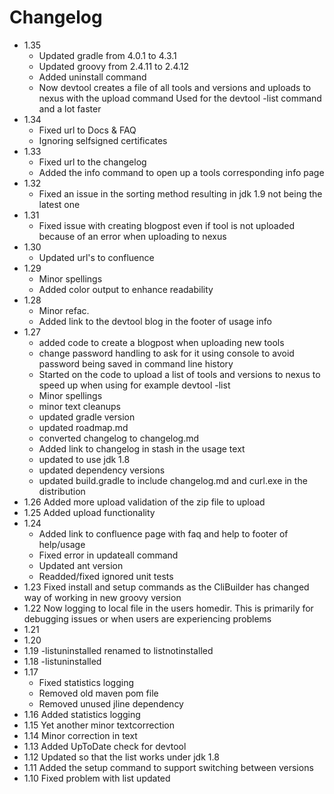 # Changelog

- 1.35
    - Updated gradle from 4.0.1 to 4.3.1
    - Updated groovy from 2.4.11 to 2.4.12
    - Added uninstall command
    - Now devtool creates a file of all tools and versions and uploads to nexus with the upload command
      Used for the devtool -list command and a lot faster
- 1.34
    - Fixed url to Docs & FAQ
    - Ignoring selfsigned certificates
- 1.33
    - Fixed url to the changelog
    - Added the info command to open up a tools corresponding info page
- 1.32
    - Fixed an issue in the sorting method resulting in jdk 1.9 not being the latest one
- 1.31
    - Fixed issue with creating blogpost even if tool is not uploaded because of an error when uploading to nexus
- 1.30
    - Updated url's to confluence
- 1.29
    - Minor spellings
    - Added color output to enhance readability
- 1.28
    - Minor refac.
    - Added link to the devtool blog in the footer of usage info
- 1.27
    - added code to create a blogpost when uploading new tools
    - change password handling to ask for it using console to avoid password being saved in command line history
    - Started on the code to upload a list of tools and versions to nexus to speed up when using for example devtool -list
    - Minor spellings
    - minor text cleanups
    - updated gradle version
    - updated roadmap.md
    - converted changelog to changelog.md
    - Added link to changelog in stash in the usage text
    - updated to use jdk 1.8
    - updated dependency versions
    - updated build.gradle to include changelog.md and curl.exe in the distribution
- 1.26 Added more upload validation of the zip file to upload
- 1.25 Added upload functionality
- 1.24
    - Added link to confluence page with faq and help to footer of help/usage
    - Fixed error in updateall command
    - Updated ant version
    - Readded/fixed ignored unit tests
- 1.23 Fixed install and setup commands as the CliBuilder has changed way of working in new groovy version
- 1.22 Now logging to local file in the users homedir. This is primarily for debugging issues or when users are experiencing problems
- 1.21
- 1.20
- 1.19 -listuninstalled renamed to listnotinstalled
- 1.18 -listuninstalled
- 1.17
    - Fixed statistics logging
    - Removed old maven pom file
    - Removed unused jline dependency
- 1.16 Added statistics logging
- 1.15 Yet another minor textcorrection
- 1.14 Minor correction in text
- 1.13 Added UpToDate check for devtool
- 1.12 Updated so that the list works under jdk 1.8
- 1.11 Added the setup command to support switching between versions
- 1.10 Fixed problem with list updated